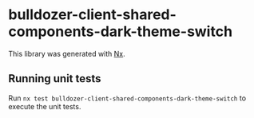 # bulldozer-client-shared-components-dark-theme-switch

This library was generated with [Nx](https://nx.dev).

## Running unit tests

Run `nx test bulldozer-client-shared-components-dark-theme-switch` to execute the unit tests.
